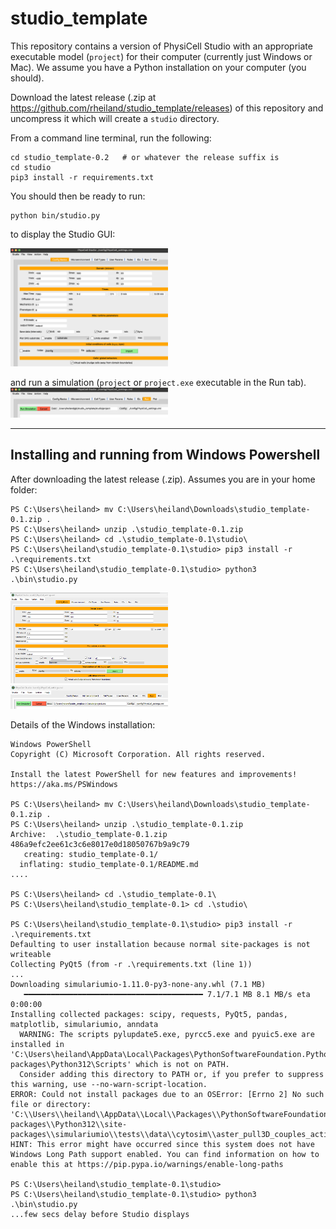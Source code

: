# studio_template

This repository contains a version of PhysiCell Studio with an appropriate 
executable model (`project`) for their computer (currently just Windows or Mac).
We assume you have a Python installation on your computer (you should).

Download the latest release (.zip at https://github.com/rheiland/studio_template/releases) of this repository and uncompress it which will create a `studio` directory.

From a command line terminal, run the following:
```
cd studio_template-0.2   # or whatever the release suffix is
cd studio
pip3 install -r requirements.txt
```

You should then be ready to run:
```
python bin/studio.py
```
to display the Studio GUI:

<img src="./images/config_basics.png" width="50%">

and run a simulation (`project` or `project.exe` executable in the Run tab).
<img src="./images/run_tab.png" width="50%">

---
## Installing and running from Windows Powershell

After downloading the latest release (.zip). Assumes you are in your home folder:
```
PS C:\Users\heiland> mv C:\Users\heiland\Downloads\studio_template-0.1.zip .
PS C:\Users\heiland> unzip .\studio_template-0.1.zip
PS C:\Users\heiland> cd .\studio_template-0.1\studio\
PS C:\Users\heiland\studio_template-0.1\studio> pip3 install -r .\requirements.txt
PS C:\Users\heiland\studio_template-0.1\studio> python3 .\bin\studio.py
```
<img src="./images/Windows-studio-config-tab.png" width="50%">
<img src="./images/Windows-studio-run-tab.png" width="50%">


Details of the Windows installation:
```
Windows PowerShell
Copyright (C) Microsoft Corporation. All rights reserved.

Install the latest PowerShell for new features and improvements! https://aka.ms/PSWindows

PS C:\Users\heiland> mv C:\Users\heiland\Downloads\studio_template-0.1.zip .
PS C:\Users\heiland> unzip .\studio_template-0.1.zip
Archive:  .\studio_template-0.1.zip
486a9efc2ee61c3c6e8017e0d18050767b9a9c79
   creating: studio_template-0.1/
  inflating: studio_template-0.1/README.md
....

PS C:\Users\heiland> cd .\studio_template-0.1\
PS C:\Users\heiland\studio_template-0.1> cd .\studio\

PS C:\Users\heiland\studio_template-0.1\studio> pip3 install -r .\requirements.txt
Defaulting to user installation because normal site-packages is not writeable
Collecting PyQt5 (from -r .\requirements.txt (line 1))
...
Downloading simulariumio-1.11.0-py3-none-any.whl (7.1 MB)
   ━━━━━━━━━━━━━━━━━━━━━━━━━━━━━━━━━━━━━━━━ 7.1/7.1 MB 8.1 MB/s eta 0:00:00
Installing collected packages: scipy, requests, PyQt5, pandas, matplotlib, simulariumio, anndata
  WARNING: The scripts pylupdate5.exe, pyrcc5.exe and pyuic5.exe are installed in 'C:\Users\heiland\AppData\Local\Packages\PythonSoftwareFoundation.Python.3.12_qbz5n2kfra8p0\LocalCache\local-packages\Python312\Scripts' which is not on PATH.
  Consider adding this directory to PATH or, if you prefer to suppress this warning, use --no-warn-script-location.
ERROR: Could not install packages due to an OSError: [Errno 2] No such file or directory: 'C:\\Users\\heiland\\AppData\\Local\\Packages\\PythonSoftwareFoundation.Python.3.12_qbz5n2kfra8p0\\LocalCache\\local-packages\\Python312\\site-packages\\simulariumio\\tests\\data\\cytosim\\aster_pull3D_couples_actin_solid_3_frames\\aster_pull3D_couples_actin_solid_3_frames.json'
HINT: This error might have occurred since this system does not have Windows Long Path support enabled. You can find information on how to enable this at https://pip.pypa.io/warnings/enable-long-paths

PS C:\Users\heiland\studio_template-0.1\studio>
PS C:\Users\heiland\studio_template-0.1\studio> python3 .\bin\studio.py
...few secs delay before Studio displays
```
